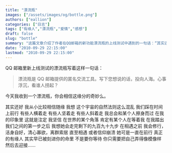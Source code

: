 ```yaml
---
title: "漂流瓶"
images: ["/assets/images/og/bottle.png"]
authors: ["eallion"]
categories: ["日志"]
tags: ["有缘人","漂流瓶","爱情","感想"]
draft: false
slug: "bottle"
summary: "这篇文章介绍了作者在QQ邮箱的新功能漂流瓶的上线测试中遇到的一句话：“其实还好”。作者相信宇宙的自然法则很混乱，人们在时间的流逝中以不同的方式前行。作者相信注定会与某个人相遇，而在相遇之前，作者会修行并迎接那个人。文章告诉读者，真正的有缘人早已刻在命运中，而不是要求等待，只要将自己弄得像模像样，然后去迎接即可。"
date: "2010-09-29 22:15:00"
lastmod: "2010-09-29 22:15:00"
---
```


QQ 邮箱里新上线测试的漂流瓶写着这样一句话：
<blockquote > 漂流瓶是 QQ 邮箱提供的匿名交流工具。写下您想说的话，投向人海。心事浮沉，看谁人捞起？

</blockquote>
今天我收到一个漂流瓶，你会相信这缘分的奇妙么。

其实还好
我从小比较相信随缘
我想
这个宇宙的自然法则这么混乱
我们踩在时间上前行
有些人横着走
有些人坚着走
有些人斜着走
我总会和某个人擦身而过
在我的印象里
这就是注定
我坚信
在世界的某个角落
肯定有某个人在等着我
在我踏出我们之间的第一步之后
我想她会走完剩下的九百九十九步
在相遇之前
我会修行，洁身自好，清心寡欲，离群索居
直至相遇
或者信仰崩溃
她可是一直在前行
真正的有缘人
其实早已被刻进你的命里
不是要你等待
你只需要把自己弄得像模像样
然后去迎接……

